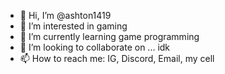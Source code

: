 - 👋 Hi, I’m @ashton1419
- 👀 I’m interested in gaming
- 🌱 I’m currently learning game programming
- 💞️ I’m looking to collaborate on ... idk 
- 📫 How to reach me: IG, Discord, Email, my cell

<!---
ashton1419/ashton1419 is a ✨ special ✨ repository because its `README.md` (this file) appears on your GitHub profile.
You can click the Preview link to take a look at your changes.
--->

